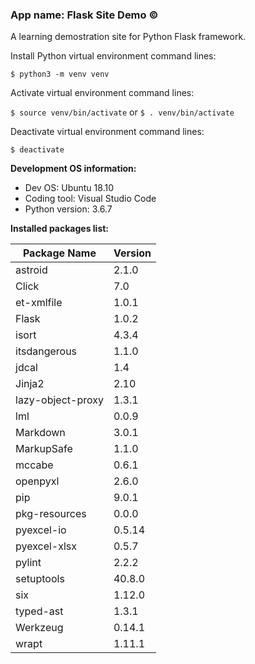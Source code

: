 ### App name: Flask Site Demo &copy;

A learning demostration site for Python Flask framework.

Install Python virtual environment command lines:

`$ python3 -m venv venv`

Activate virtual environment command lines:

`$ source venv/bin/activate` or `$ . venv/bin/activate`

Deactivate virtual environment command lines:

`$ deactivate`


**Development OS information:**

- Dev OS: Ubuntu 18.10
- Coding tool: Visual Studio Code
- Python version: 3.6.7


**Installed packages list:**

| Package Name | Version |
|---|---|
| astroid | 2.1.0 |
| Click | 7.0 |
| et-xmlfile | 1.0.1 |
| Flask | 1.0.2 |
| isort | 4.3.4 |
| itsdangerous | 1.1.0 |
| jdcal | 1.4 |
| Jinja2 | 2.10 |
| lazy-object-proxy | 1.3.1 |
| lml | 0.0.9 |
| Markdown | 3.0.1 |
| MarkupSafe | 1.1.0 |
| mccabe | 0.6.1 |
| openpyxl | 2.6.0 |
| pip | 9.0.1 |
| pkg-resources | 0.0.0 |
| pyexcel-io | 0.5.14 |
| pyexcel-xlsx | 0.5.7 |
| pylint | 2.2.2 |
| setuptools | 40.8.0 |
| six | 1.12.0 |
| typed-ast | 1.3.1 |
| Werkzeug | 0.14.1 |
| wrapt | 1.11.1 |
